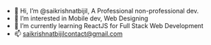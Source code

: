 - 👋 Hi, I’m @saikrishnatbijil, A Professional non-professional dev.
- 👀 I’m interested in Mobile dev, Web Designing
- 🌱 I’m currently learning ReactJS for Full Stack Web Development
- 📫 saikrishnatbijilcontact@gmail.com

<!---
saikrishnatbijil/saikrishnatbijil is a ✨ special ✨ repository because its `README.md` (this file) appears on your GitHub profile.
You can click the Preview link to take a look at your changes.
--->
